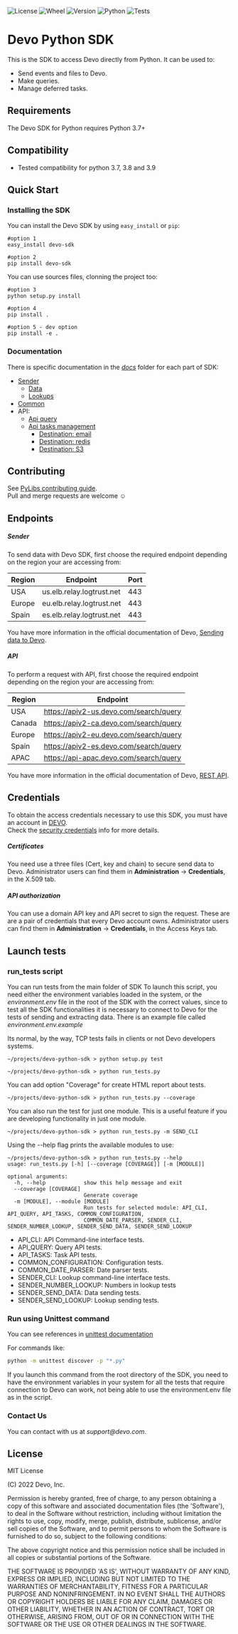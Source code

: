![License](https://img.shields.io/github/license/DevoInc/python-sdk)
![Wheel](https://img.shields.io/pypi/wheel/devo-sdk)
![Version](https://img.shields.io/pypi/v/devo-sdk)
![Python](https://img.shields.io/pypi/pyversions/devo-sdk) 
![Tests](https://github.com/DevoInc/python-sdk/actions/workflows/python-pull-request.yml/badge.svg)

# Devo Python SDK

This is the SDK to access Devo directly from Python. It can be used to:
* Send events and files to Devo.
* Make queries.
* Manage deferred tasks.

## Requirements

The Devo SDK for Python requires Python 3.7+

## Compatibility 
- Tested compatibility for python 3.7, 3.8 and 3.9

## Quick Start
### Installing the SDK


You can install the Devo SDK by using `easy_install` or `pip`:

    #option 1
    easy_install devo-sdk
    
    #option 2
    pip install devo-sdk


You can use sources files, clonning the project too:

    #option 3
    python setup.py install
    
    #option 4
    pip install .
    
    #option 5 - dev option
    pip install -e .

### Documentation

There is specific documentation in the _[docs](docs)_ folder for each part of SDK:
* [Sender](docs/sender/sender.md)
    * [Data](docs/sender/data.md)
    * [Lookups](docs/sender/lookup.md)
* [Common](docs/common.md)
* API:
    * [Api query](docs/api/api.md)
    * [Api tasks management](docs/api/task.md)
        * [Destination: email](docs/api/destination_email.md)
        * [Destination: redis](docs/api/destination_redis.md)
        * [Destination: S3](docs/api/destination_s3.md)


## Contributing
See [PyLibs contributing guide](CONTRIBUTING.md).<br/>
Pull and merge requests are welcome ☺

## Endpoints
##### Sender
To send data with Devo SDK, first choose the required endpoint depending on the region your are accessing from:

| Region 	| Endpoint                  	| Port 	|
|--------	|---------------------------	|------	|
| USA    	| us.elb.relay.logtrust.net 	| 443  	|
| Europe 	| eu.elb.relay.logtrust.net 	| 443  	|
| Spain  	| es.elb.relay.logtrust.net 	| 443  	|

You have more information in the official documentation of Devo, [Sending data to Devo](https://docs.devo.com/space/latest/94652410/Sending%20data%20to%20Devo).

##### API
To perform a request with API, first choose the required endpoint depending on the region your are accessing from:

| Region 	| Endpoint                               	|
|--------	|----------------------------------------	|
| USA    	| https://apiv2-us.devo.com/search/query 	|
| Canada 	| https://apiv2-ca.devo.com/search/query 	|
| Europe 	| https://apiv2-eu.devo.com/search/query 	|
| Spain  	| https://apiv2-es.devo.com/search/query 	|
| APAC  	| https://api-apac.devo.com/search/query 	|

You have more information in the official documentation of Devo, [REST API](https://docs.devo.com/space/latest/95128275/Query%20API).

## Credentials
To obtain the access credentials necessary to use this SDK, you must have an account in [DEVO](https://www.devo.com/).<br/>
Check the [security credentials](https://docs.devo.com/space/latest/94763701/Security%20credentials) info for more details. 

##### Certificates
You need use a three files (Cert, key and chain) to secure send data to Devo. 
Administrator users can find them in **Administration** → **Credentials**, in the X.509 tab. 

##### API authorization
You can use a domain API key and API secret to sign the request. These are are a pair of credentials that every 
Devo account owns. Administrator users can find them in **Administration** → **Credentials**, in the Access Keys tab. 

## Launch tests
### run_tests script
You can run tests from the main folder of SDK
To launch this script, you need either the environment variables loaded in the system, or the _environment.env_ file in the root of the SDK with the correct values, since to test all the SDK functionalities it is necessary to connect to Devo for the tests of sending and extracting data. There is an example file called _environment.env.example_

Its normal, by the way, TCP tests fails in clients or not Devo developers systems.

```console
~/projects/devo-python-sdk > python setup.py test 
```

```console
~/projects/devo-python-sdk > python run_tests.py
```

You can add option "Coverage" for create HTML report about tests.

```console
~/projects/devo-python-sdk > python run_tests.py --coverage
```

You can also run the test for just one module. This is a useful feature if you are developing functionality in just one module.

```console
~/projects/devo-python-sdk > python run_tests.py -m SEND_CLI
```

Using the --help flag prints the available modules to use:

```console
~/projects/devo-python-sdk > python run_tests.py --help
usage: run_tests.py [-h] [--coverage [COVERAGE]] [-m [MODULE]]

optional arguments:
  -h, --help            show this help message and exit
  --coverage [COVERAGE]
                        Generate coverage
  -m [MODULE], --module [MODULE]
                        Run tests for selected module: API_CLI, API_QUERY, API_TASKS, COMMON_CONFIGURATION,
                        COMMON_DATE_PARSER, SENDER_CLI, SENDER_NUMBER_LOOKUP, SENDER_SEND_DATA, SENDER_SEND_LOOKUP
```

* API_CLI: API Command-line interface tests.
* API_QUERY: Query API tests.
* API_TASKS: Task API tests.
* COMMON_CONFIGURATION: Configuration tests.
* COMMON_DATE_PARSER: Date parser tests.
* SENDER_CLI: Lookup command-line interface tests.
* SENDER_NUMBER_LOOKUP: Numbers in lookup tests
* SENDER_SEND_DATA: Data sending tests.
* SENDER_SEND_LOOKUP: Lookup sending tests.

### Run using Unittest command

You can see references in [unittest documentation](https://docs.python.org/3/library/unittest.html)

For commands like:

```bash
python -m unittest discover -p "*.py" 
```

If you launch this command from the root directory of the SDK, you need to have the environment variables in your 
system for all the tests that require connection to Devo can work, not being able to use the environment.env file 
as in the script.


### Contact Us

You can contact with us at _support@devo.com_.

## License
MIT License

(C) 2022 Devo, Inc.

Permission is hereby granted, free of charge, to any person obtaining a copy of
this software and associated documentation files (the 'Software'), to deal in
the Software without restriction, including without limitation the rights to
use, copy, modify, merge, publish, distribute, sublicense, and/or sell copies of
the Software, and to permit persons to whom the Software is furnished to do so,
subject to the following conditions:

The above copyright notice and this permission notice shall be included in all
copies or substantial portions of the Software.

THE SOFTWARE IS PROVIDED 'AS IS', WITHOUT WARRANTY OF ANY KIND, EXPRESS OR
IMPLIED, INCLUDING BUT NOT LIMITED TO THE WARRANTIES OF MERCHANTABILITY, FITNESS
FOR A PARTICULAR PURPOSE AND NONINFRINGEMENT. IN NO EVENT SHALL THE AUTHORS OR
COPYRIGHT HOLDERS BE LIABLE FOR ANY CLAIM, DAMAGES OR OTHER LIABILITY, WHETHER
IN AN ACTION OF CONTRACT, TORT OR OTHERWISE, ARISING FROM, OUT OF OR IN
CONNECTION WITH THE SOFTWARE OR THE USE OR OTHER DEALINGS IN THE SOFTWARE.
